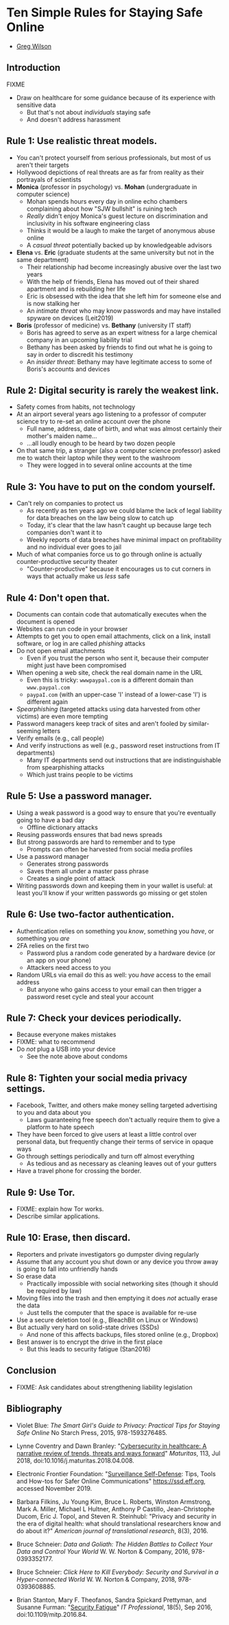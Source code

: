 # Ten Simple Rules for Staying Safe Online

-   [Greg Wilson](http://third-bit.com)

## Introduction

FIXME

-   Draw on healthcare for some guidance because of its experience with sensitive data
    -   But that's not about *individuals* staying safe
    -   And doesn't address harassment

## Rule 1: Use realistic threat models.

-   You can't protect yourself from serious professionals, but most of us aren't their targets
-   Hollywood depictions of real threats are as far from reality as their portrayals of scientists
-   **Monica** (professor in psychology) vs. **Mohan** (undergraduate in computer science)
    -   Mohan spends hours every day in online echo chambers complaining about how "SJW bullshit" is ruining tech
    -   *Really* didn't enjoy Monica's guest lecture on discrimination and inclusivity in his software engineering class
    -   Thinks it would be a laugh to make the target of anonymous abuse online
    -   A *casual threat* potentially backed up by knowledgeable advisors
-   **Elena** vs. **Eric** (graduate students at the same university but not in the same department)
    -   Their relationship had become increasingly abusive over the last two years
    -   With the help of friends, Elena has moved out of their shared apartment and is rebuilding her life
    -   Eric is obsessed with the idea that she left him for someone else and is now stalking her
    -   An *intimate threat* who may know passwords and may have installed spyware on devices (Leit2019)
-   **Boris** (professor of medicine) vs. **Bethany** (university IT staff)
    -   Boris has agreed to serve as an expert witness for a large chemical company in an upcoming liability trial
    -   Bethany has been asked by friends to find out what he is going to say in order to discredit his testimony
    -   An *insider threat*: Bethany may have legitimate access to some of Boris's accounts and devices

## Rule 2: Digital security is rarely the weakest link.

-   Safety comes from habits, not technology
-   At an airport several years ago listening to a professor of computer science try to re-set an online account over the phone
    -   Full name, address, date of birth, and what was almost certainly their mother's maiden name…
    -   …all loudly enough to be heard by two dozen people
-   On that same trip, a stranger (also a computer science professor) asked me to watch their laptop while they went to the washroom
    -   They were logged in to several online accounts at the time

## Rule 3: You have to put on the condom yourself.

-   Can't rely on companies to protect us
    -   As recently as ten years ago we could blame the lack of legal liability for data breaches on the law being slow to catch up
    -   Today, it's clear that the law hasn't caught up because large tech companies don't want it to
    -   Weekly reports of data breaches have minimal impact on profitability and no individual ever goes to jail
-   Much of what companies force us to go through online is actually counter-productive security theater
    -   "Counter-productive" because it encourages us to cut corners in ways that actually make us *less* safe

## Rule 4: Don't open that.

-   Documents can contain code that automatically executes when the document is opened
-   Websites can run code in your browser
-   Attempts to get you to open email attachments, click on a link, install software, or log in are called *phishing* attacks
-   Do not open email attachments
    -   Even if you trust the person who sent it, because their computer might just have been compromised
-   When opening a web site, check the real domain name in the URL
    -   Even this is tricky: `wwwpaypal.com` is a different domain than `www.paypal.com`
    -   `paypaI.com` (with an upper-case 'I' instead of a lower-case 'l') is different again
-   *Spearphishing* (targeted attacks using data harvested from other victims) are even more tempting
-   Password managers keep track of sites and aren't fooled by similar-seeming letters
-   Verify emails (e.g., call people)
-   And verify instructions as well (e.g., password reset instructions from IT departments)
    -   Many IT departments send out instructions that are indistinguishable from spearphishing attacks
    -   Which just trains people to be victims

## Rule 5: Use a password manager.

-   Using a weak password is a good way to ensure that you're eventually going to have a bad day
    -   Offline dictionary attacks
-   Reusing passwords ensures that bad news spreads
-   But strong passwords are hard to remember and to type
    -   Prompts can often be harvested from social media profiles
-   Use a password manager
    -   Generates strong passwords
    -   Saves them all under a master pass phrase
    -   Creates a single point of attack
-   Writing passwords down and keeping them in your wallet is useful:
    at least you'll know if your written passwords go missing or get stolen

## Rule 6: Use two-factor authentication.

-   Authentication relies on something you *know*, something you *have*, or something you *are*
-   2FA relies on the first two
    -   Password plus a random code generated by a hardware device (or an app on your phone)
    -   Attackers need access to you
-   Random URLs via email do this as well: you *have* access to the email address
    -   But anyone who gains access to your email can then trigger a password reset cycle and steal your account

## Rule 7: Check your devices periodically.

-   Because everyone makes mistakes
-   FIXME: what to recommend
-   Do *not* plug a USB into your device
    -   See the note above about condoms

## Rule 8: Tighten your social media privacy settings.

-   Facebook, Twitter, and others make money selling targeted advertising to you and data about you
    -   Laws guaranteeing free speech don't actually require them to give a platform to hate speech
-   They have been forced to give users at least a little control over personal data,
    but frequently change their terms of service in opaque ways
-   Go through settings periodically and turn off almost everything
    -   As tedious and as necessary as cleaning leaves out of your gutters
-   Have a travel phone for crossing the border.

## Rule 9: Use Tor.

-   FIXME: explain how Tor works.
-   Describe similar applications.

## Rule 10: Erase, then discard.

-   Reporters and private investigators go dumpster diving regularly
-   Assume that any account you shut down or any device you throw away is going to fall into unfriendly hands
-   So erase data
    -   Practically impossible with social networking sites (though it should be required by law)
-   Moving files into the trash and then emptying it does *not* actually erase the data
    -   Just tells the computer that the space is available for re-use
-   Use a secure deletion tool (e.g., BleachBit on Linux or Windows)
-   But actually very hard on solid-state drives (SSDs)
    -   And none of this affects backups, files stored online (e.g., Dropbox)
-   Best answer is to encrypt the drive in the first place
    -   But this leads to security fatigue (Stan2016)

## Conclusion

-   FIXME: Ask candidates about strengthening liability legislation

## Bibliography

-   Violet Blue:
    *The Smart Girl's Guide to Privacy: Practical Tips for Staying Safe Online*
    No Starch Press, 2015, 978-1593276485.

-   Lynne Coventry and Dawn Branley:
    "[Cybersecurity in healthcare: A narrative review of trends, threats and ways forward](https://doi.org/10.1016/j.maturitas.2018.04.008)"
    *Maturitas*, 113, Jul 2018, doi:10.1016/j.maturitas.2018.04.008.

-   Electronic Frontier Foundation:
    "[Surveillance Self-Defense](https://ssd.eff.org/): Tips, Tools and How-tos for Safer Online Communications"
    https://ssd.eff.org, accessed November 2019.

-   Barbara Filkins, Ju Young Kim, Bruce L. Roberts, Winston Armstrong, Mark A. Miller, Michael L Hultner, Anthony P Castillo, Jean-Christophe Ducom, Eric J. Topol, and Steven R. Steinhubl:
    "Privacy and security in the era of digital health: what should translational researchers know and do about it?"
    *American journal of translational research*, 8(3), 2016.

-   Bruce Schneier:
    *Data and Goliath: The Hidden Battles to Collect Your Data and Control Your World*
    W. W. Norton & Company, 2016, 978-0393352177.

-   Bruce Schneier:
    *Click Here to Kill Everybody: Security and Survival in a Hyper-connected World*
    W. W. Norton & Company, 2018, 978-0393608885.

-   Brian Stanton, Mary F. Theofanos, Sandra Spickard Prettyman, and Susanne Furman:
    "[Security Fatigue](https://doi.org/10.1109/mitp.2016.84)"
    *IT Professional*, 18(5), Sep 2016, doi:10.1109/mitp.2016.84.
